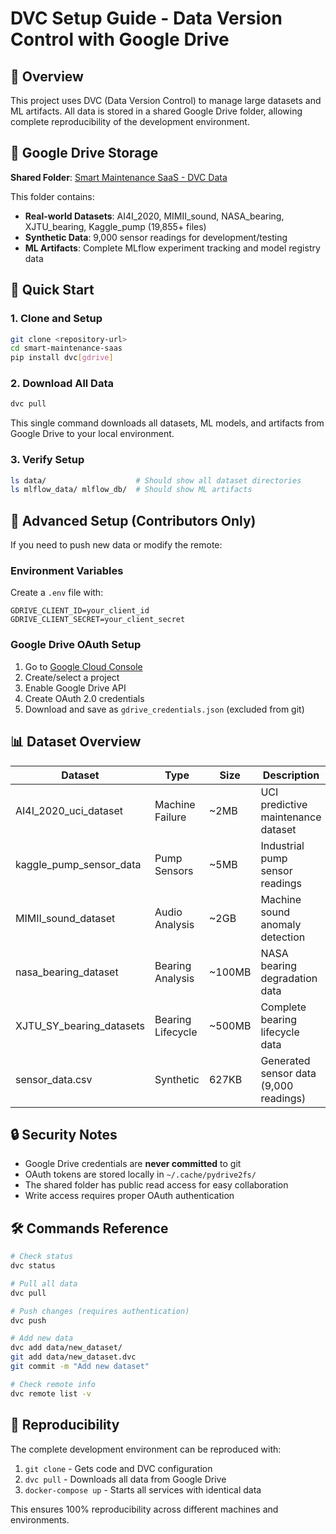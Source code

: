 # DVC Setup Guide - Data Version Control with Google Drive

## 🎯 Overview

This project uses DVC (Data Version Control) to manage large datasets and ML artifacts. All data is stored in a shared Google Drive folder, allowing complete reproducibility of the development environment.

## 📁 Google Drive Storage

**Shared Folder**: [Smart Maintenance SaaS - DVC Data](https://drive.google.com/drive/folders/1cJvSRaBG0Fzs4D_wlUeVPM9l47RP_k3G?usp=sharing)

This folder contains:
- **Real-world Datasets**: AI4I_2020, MIMII_sound, NASA_bearing, XJTU_bearing, Kaggle_pump (19,855+ files)
- **Synthetic Data**: 9,000 sensor readings for development/testing
- **ML Artifacts**: Complete MLflow experiment tracking and model registry data

## 🚀 Quick Start

### 1. Clone and Setup
```bash
git clone <repository-url>
cd smart-maintenance-saas
pip install dvc[gdrive]
```

### 2. Download All Data
```bash
dvc pull
```

This single command downloads all datasets, ML models, and artifacts from Google Drive to your local environment.

### 3. Verify Setup
```bash
ls data/                    # Should show all dataset directories
ls mlflow_data/ mlflow_db/  # Should show ML artifacts
```

## 🔧 Advanced Setup (Contributors Only)

If you need to push new data or modify the remote:

### Environment Variables
Create a `.env` file with:
```env
GDRIVE_CLIENT_ID=your_client_id
GDRIVE_CLIENT_SECRET=your_client_secret
```

### Google Drive OAuth Setup
1. Go to [Google Cloud Console](https://console.cloud.google.com/)
2. Create/select a project
3. Enable Google Drive API
4. Create OAuth 2.0 credentials
5. Download and save as `gdrive_credentials.json` (excluded from git)

## 📊 Dataset Overview

| Dataset | Type | Size | Description |
|---------|------|------|-------------|
| AI4I_2020_uci_dataset | Machine Failure | ~2MB | UCI predictive maintenance dataset |
| kaggle_pump_sensor_data | Pump Sensors | ~5MB | Industrial pump sensor readings |
| MIMII_sound_dataset | Audio Analysis | ~2GB | Machine sound anomaly detection |
| nasa_bearing_dataset | Bearing Analysis | ~100MB | NASA bearing degradation data |
| XJTU_SY_bearing_datasets | Bearing Lifecycle | ~500MB | Complete bearing lifecycle data |
| sensor_data.csv | Synthetic | 627KB | Generated sensor data (9,000 readings) |

## 🔒 Security Notes

- Google Drive credentials are **never committed** to git
- OAuth tokens are stored locally in `~/.cache/pydrive2fs/`
- The shared folder has public read access for easy collaboration
- Write access requires proper OAuth authentication

## 🛠 Commands Reference

```bash
# Check status
dvc status

# Pull all data
dvc pull

# Push changes (requires authentication)
dvc push

# Add new data
dvc add data/new_dataset/
git add data/new_dataset.dvc
git commit -m "Add new dataset"

# Check remote info
dvc remote list -v
```

## 🔄 Reproducibility

The complete development environment can be reproduced with:
1. `git clone` - Gets code and DVC configuration
2. `dvc pull` - Downloads all data from Google Drive
3. `docker-compose up` - Starts all services with identical data

This ensures 100% reproducibility across different machines and environments.